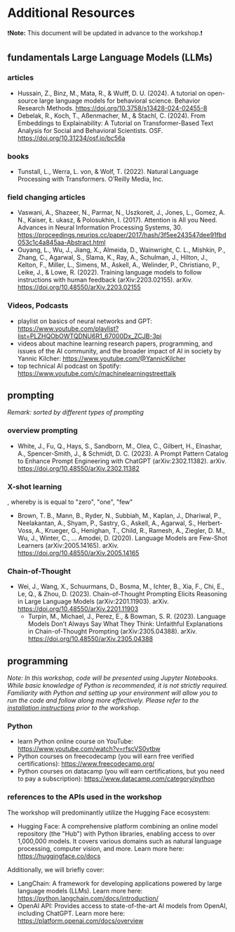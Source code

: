 # Additional Resources

❗**Note:** This document will be updated in advance to the workshop.❗

## fundamentals Large Language Models (LLMs)

### articles

* Hussain, Z., Binz, M., Mata, R., & Wulff, D. U. (2024). A tutorial on open-source large language models for behavioral science. Behavior Research Methods. https://doi.org/10.3758/s13428-024-02455-8
* Debelak, R., Koch, T., Aßenmacher, M., & Stachl, C. (2024). From Embeddings to Explainability: A Tutorial on Transformer-Based Text Analysis for Social and Behavioral Scientists. OSF. https://doi.org/10.31234/osf.io/bc56a


### books

* Tunstall, L., Werra, L. von, & Wolf, T. (2022). Natural Language Processing with Transformers. O’Reilly Media, Inc.


### field changing articles

* Vaswani, A., Shazeer, N., Parmar, N., Uszkoreit, J., Jones, L., Gomez, A. N., Kaiser, Ł. ukasz, & Polosukhin, I. (2017). Attention is All you Need. Advances in Neural Information Processing Systems, 30. https://proceedings.neurips.cc/paper/2017/hash/3f5ee243547dee91fbd053c1c4a845aa-Abstract.html
* Ouyang, L., Wu, J., Jiang, X., Almeida, D., Wainwright, C. L., Mishkin, P., Zhang, C., Agarwal, S., Slama, K., Ray, A., Schulman, J., Hilton, J., Kelton, F., Miller, L., Simens, M., Askell, A., Welinder, P., Christiano, P., Leike, J., & Lowe, R. (2022). Training language models to follow instructions with human feedback (arXiv:2203.02155). arXiv. https://doi.org/10.48550/arXiv.2203.02155


### Videos, Podcasts

* playlist on basics of neural networks and GPT: https://www.youtube.com/playlist?list=PLZHQObOWTQDNU6R1_67000Dx_ZCJB-3pi
* videos about machine learning research papers, programming, and issues of the AI community, and the broader impact of AI in society by Yannic Kilcher: https://www.youtube.com/@YannicKilcher
* top technical AI podcast on Spotify: https://www.youtube.com/c/machinelearningstreettalk


## prompting

*Remark: sorted by different types of prompting*


### overview prompting

* White, J., Fu, Q., Hays, S., Sandborn, M., Olea, C., Gilbert, H., Elnashar, A., Spencer-Smith, J., & Schmidt, D. C. (2023). A Prompt Pattern Catalog to Enhance Prompt Engineering with ChatGPT (arXiv:2302.11382). arXiv. https://doi.org/10.48550/arXiv.2302.11382


### X-shot learning

, whereby is is equal to "zero", "one", "few"

* Brown, T. B., Mann, B., Ryder, N., Subbiah, M., Kaplan, J., Dhariwal, P., Neelakantan, A., Shyam, P., Sastry, G., Askell, A., Agarwal, S., Herbert-Voss, A., Krueger, G., Henighan, T., Child, R., Ramesh, A., Ziegler, D. M., Wu, J., Winter, C., … Amodei, D. (2020). Language Models are Few-Shot Learners (arXiv:2005.14165). arXiv. https://doi.org/10.48550/arXiv.2005.14165


### Chain-of-Thought 

* Wei, J., Wang, X., Schuurmans, D., Bosma, M., Ichter, B., Xia, F., Chi, E., Le, Q., & Zhou, D. (2023). Chain-of-Thought Prompting Elicits Reasoning in Large Language Models (arXiv:2201.11903). arXiv. https://doi.org/10.48550/arXiv.2201.11903
    + Turpin, M., Michael, J., Perez, E., & Bowman, S. R. (2023). Language Models Don’t Always Say What They Think: Unfaithful Explanations in Chain-of-Thought Prompting (arXiv:2305.04388). arXiv. https://doi.org/10.48550/arXiv.2305.04388


## programming

*Note: In this workshop, code will be presented using Jupyter Notebooks. While basic knowledge of Python is recommended, it is not strictly required. Familiarity with Python and setting up your environment will allow you to run the code and follow along more effectively. Please refer to the [installation instructions](https://github.com/FennStatistics/introductory-workshop-in-LLMs/tree/main/Preparation%20Checklist) prior to the workshop.*


### Python

* learn Python online course on YouTube: https://www.youtube.com/watch?v=rfscVS0vtbw
* Python courses on freecodecamp (you will earn free verified certifications): https://www.freecodecamp.org/
* Python courses on datacamp (you will earn certifications, but you need to pay a subscription): https://www.datacamp.com/category/python


### references to the APIs used in the workshop

The workshop will predominantly utilize the Hugging Face ecosystem:

* Hugging Face: A comprehensive platform combining an online model repository (the "Hub") with Python libraries, enabling access to over 1,000,000 models. It covers various domains such as natural language processing, computer vision, and more. Learn more here: https://huggingface.co/docs

Additionally, we will briefly cover:

* LangChain: A framework for developing applications powered by large language models (LLMs). Learn more here: https://python.langchain.com/docs/introduction/
* OpenAI API: Provides access to state-of-the-art AI models from OpenAI, including ChatGPT. Learn more here: https://platform.openai.com/docs/overview





